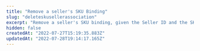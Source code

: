 ```yaml
---
title: "Remove a seller's SKU Binding"
slug: "deleteskusellerassociation"
excerpt: "Remove a seller's SKU binding, given the Seller ID and the SKU ID in the seller's store.\r\n\r\n  > ℹ This path is an updated version of `/api/catalog_system/pvt/skuseller/remove/{sellerId}/{sellerSkuId}`."
hidden: false
createdAt: "2022-07-27T15:19:35.883Z"
updatedAt: "2022-07-28T19:14:17.165Z"
---
```

